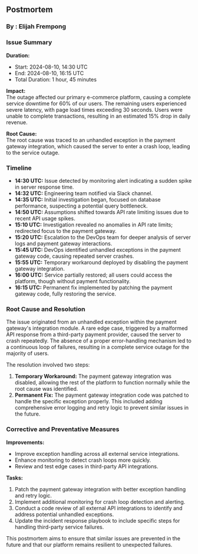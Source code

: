 ## Postmortem

### By : Elijah Frempong
### Issue Summary

**Duration:**  

- Start: 2024-08-10, 14:30 UTC  
- End: 2024-08-10, 16:15 UTC  
- Total Duration: 1 hour, 45 minutes  

**Impact:**  
The outage affected our primary e-commerce platform, causing a complete service downtime for 60% of our users. The remaining users experienced severe latency, with page load times exceeding 30 seconds. Users were unable to complete transactions, resulting in an estimated 15% drop in daily revenue.

**Root Cause:**  
The root cause was traced to an unhandled exception in the payment gateway integration, which caused the server to enter a crash loop, leading to the service outage.

### Timeline

- **14:30 UTC:** Issue detected by monitoring alert indicating a sudden spike in server response time.
- **14:32 UTC:** Engineering team notified via Slack channel.
- **14:35 UTC:** Initial investigation began, focused on database performance, suspecting a potential query bottleneck.
- **14:50 UTC:** Assumptions shifted towards API rate limiting issues due to recent API usage spikes.
- **15:10 UTC:** Investigation revealed no anomalies in API rate limits; redirected focus to the payment gateway.
- **15:20 UTC:** Escalation to the DevOps team for deeper analysis of server logs and payment gateway interactions.
- **15:45 UTC:** DevOps identified unhandled exceptions in the payment gateway code, causing repeated server crashes.
- **15:55 UTC:** Temporary workaround deployed by disabling the payment gateway integration.
- **16:00 UTC:** Service partially restored; all users could access the platform, though without payment functionality.
- **16:15 UTC:** Permanent fix implemented by patching the payment gateway code, fully restoring the service.

### Root Cause and Resolution

The issue originated from an unhandled exception within the payment gateway's integration module. A rare edge case, triggered by a malformed API response from a third-party payment provider, caused the server to crash repeatedly. The absence of a proper error-handling mechanism led to a continuous loop of failures, resulting in a complete service outage for the majority of users.

The resolution involved two steps:

1. **Temporary Workaround:** The payment gateway integration was disabled, allowing the rest of the platform to function normally while the root cause was identified.
2. **Permanent Fix:** The payment gateway integration code was patched to handle the specific exception properly. This included adding comprehensive error logging and retry logic to prevent similar issues in the future.

### Corrective and Preventative Measures

**Improvements:**

- Improve exception handling across all external service integrations.
- Enhance monitoring to detect crash loops more quickly.
- Review and test edge cases in third-party API integrations.

**Tasks:**

1. Patch the payment gateway integration with better exception handling and retry logic.
2. Implement additional monitoring for crash loop detection and alerting.
3. Conduct a code review of all external API integrations to identify and address potential unhandled exceptions.
4. Update the incident response playbook to include specific steps for handling third-party service failures.

This postmortem aims to ensure that similar issues are prevented in the future and that our platform remains resilient to unexpected failures.
